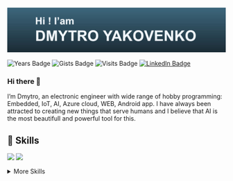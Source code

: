 ![Dmytro's GitHub Banner](assets/Hi.JPG)

![Years Badge](https://badges.pufler.dev/years/pujux)
![Gists Badge](https://badges.pufler.dev/gists/pujux)
![Visits Badge](https://badges.pufler.dev/visits/DmytroY/dmytroy)
[![LinkedIn Badge](https://img.shields.io/badge/LinkedIn-Profile-informational?style=flat&logo=linkedin&logoColor=white&color=0D76A8)](https://www.linkedin.com/in/dmytro-yakovenko/)

### Hi there 👋

I’m Dmytro, an electronic engineer with wide range of hobby programming: Embedded, IoT, AI, Azure cloud, WEB, Android app. I have always been attracted to creating new things that serve humans and I believe that AI is the most beautifull and powerful tool for this.

<!---
## 📌 Pinned Repositories

<a href="https://github.com/DmytroY/EPAM_Flask">
  <img align="center" style="margin:0.5rem" src="https://github-readme-stats.vercel.app/api/pin/?username=dmytroy&repo=EPAM_Flask&title_color=ffffff&text_color=c9cacc&icon_color=4AB197&bg_color=1A2B34" />
</a>
<a href="https://github.com/DmytroY/Brewery_automation">
  <img align="center" style="margin:0.5rem" src="https://github-readme-stats.vercel.app/api/pin/?username=DmytroY&repo=Brewery_automation&title_color=ffffff&text_color=c9cacc&icon_color=4AB197&bg_color=1A2B34" />
</a>
<a href="https://github.com/DmytroY/NotaBene">
  <img align="center" style="margin:0.5rem" src="https://github-readme-stats.vercel.app/api/pin/?username=DmytroY&repo=NotaBene&title_color=ffffff&text_color=c9cacc&icon_color=4AB197&bg_color=1A2B34" />
</a>
<a href="https://github.com/DmytroY/chatGPT-API">
  <img align="center" style="margin:0.5rem" src="https://github-readme-stats.vercel.app/api/pin/?username=DmytroY&repo=chatGPT-API&title_color=ffffff&text_color=c9cacc&icon_color=4AB197&bg_color=1A2B34" />
</a>

<br>

## &#x1f4c8; GitHub Stats

<br>

<a href="https://github.com/dmytroy">
  <img align="center" style="margin:0.5rem" src="https://github-readme-stats.vercel.app/api/top-langs/?username=dmytroy&hide=html,css&title_color=ffffff&text_color=c9cacc&icon_color=4AB197&bg_color=1A2B34" />
</a>

<a href="https://github.com/dmytroy">
  <img align="center" style="margin:0.5rem" src="https://github-readme-stats.vercel.app/api?username=dmytroy&show_icons=true&line_height=27&count_private=true&title_color=ffffff&text_color=c9cacc&icon_color=4AB097&bg_color=1A2B34" alt="Dmytro's GitHub Stats" />
</a>

<br>
<br>
-->

## 💼 Skills

![](https://img.shields.io/badge/Code-Python-informational?style=flat&logo=python&logoColor=white&color=4584b6)
![](https://img.shields.io/badge/Cloud-MicrosoftAzure-informational?style=flat&logo=Azure&logoColor=white&color=008ad7)



<details>
<summary>More Skills</summary>
<br>

![](https://img.shields.io/badge/Code-C-informational?style=flat&logo=c&logoColor=white&color=044F88)
![](https://img.shields.io/badge/Code-JavaScript-informational?style=flat&logo=JavaScript&logoColor=white&color=f0db4f)
![](https://img.shields.io/badge/Code-Java-informational?style=flat&logo=Java&logoColor=white&color=f89820)

![](https://img.shields.io/badge/DB-postgreSQL-informational?style=flat&logo=postgreSQL&logoColor=white&color=0064a5)
![](https://img.shields.io/badge/DB-MySQL-informational?style=flat&logo=MySQL&logoColor=white&color=00758f)

![](https://img.shields.io/badge/Data-Databricks-informational?style=flat&logo=databricks&logoColor=white&color=ff3927)
![](https://img.shields.io/badge/Framework-Spark-informational?style=flat&logo=apachespark&logoColor=white&color=E25A1C)

![](https://img.shields.io/badge/Framework-Langchain-informational?style=flat&logo=langchain&logoColor=white&color=1C3C3C)
![](https://img.shields.io/badge/Framework-Llamaindex-informational?style=flat&logo=llamaindex&logoColor=white&color=40e0d0)

![](https://img.shields.io/badge/Framework-Flask-informational?style=flat&logo=Flask&logoColor=white&color=#000000)
![](https://img.shields.io/badge/Framework-Django-informational?style=flat&logo=django&logoColor=white&color=092E20)

<br>

![](https://img.shields.io/badge/Style&Markup-HTML-informational?style=flat&logo=HTML5&logoColor=white&color=f06529)
![](https://img.shields.io/badge/Style&Markup-CSS-informational?style=flat&logo=css3&logoColor=white&color=264de4)

<br>

![](https://img.shields.io/badge/Test-PyTest-informational?style=flat&logo=Pytest&logoColor=white&color=4584b6)
![](https://img.shields.io/badge/Test-Selenium-informational?style=flat&logo=Selenium&logoColor=white&color=42b029)
![](https://img.shields.io/badge/Test-Postman-informational?style=flat&logo=Postman&logoColor=white&color=ef5b25)

![](https://img.shields.io/badge/CD&CI-Travis-informational?style=flat&logo=travis&logoColor=white&color=cdb62c)
<br>

![](https://img.shields.io/badge/Tools-Docker-informational?style=flat&logo=docker&logoColor=white&color=0db7ed)
![](https://img.shields.io/badge/Tools-GitHub-informational?style=flat&logo=GitHub&logoColor=white&color=4078c0)
![](https://img.shields.io/badge/Tools-GitLab-informational?style=flat&logo=GitLab&logoColor=white&color=fca326)
![](https://img.shields.io/badge/Tools-Jira-informational?style=flat&logo=Jira-Software&logoColor=white&color=0146b3)


</details>

<br>





<!--
**DmytroY/DmytroY** is a ✨ _special_ ✨ repository because its `README.md` (this file) appears on your GitHub profile.

Here are some ideas to get you started:

- 🔭 I’m currently working on ...
- 🌱 I’m currently learning ...
- 👯 I’m looking to collaborate on ...
- 🤔 I’m looking for help with ...
- 💬 Ask me about ...
- 📫 How to reach me: ...
- 😄 Pronouns: ...
- ⚡ Fun fact: ...
-->
